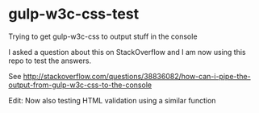 # gulp-w3c-css-test
Trying to get gulp-w3c-css to output stuff in the console

I asked a question about this on StackOverflow and I am now using this repo to test the answers.

See http://stackoverflow.com/questions/38836082/how-can-i-pipe-the-output-from-gulp-w3c-css-to-the-console

Edit:
Now also testing HTML validation using a similar function